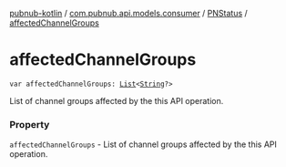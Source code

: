 [pubnub-kotlin](../../index.md) / [com.pubnub.api.models.consumer](../index.md) / [PNStatus](index.md) / [affectedChannelGroups](./affected-channel-groups.md)

# affectedChannelGroups

`var affectedChannelGroups: `[`List`](https://kotlinlang.org/api/latest/jvm/stdlib/kotlin.collections/-list/index.html)`<`[`String`](https://kotlinlang.org/api/latest/jvm/stdlib/kotlin/-string/index.html)`?>`

List of channel groups affected by the this API operation.

### Property

`affectedChannelGroups` - List of channel groups affected by the this API operation.